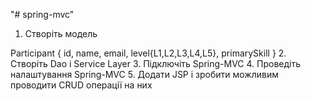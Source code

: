 "# spring-mvc" 
1. Створіть модель

Participant {
    id,
    name,
    email,
    level{L1,L2,L3,L4,L5},
    primarySkill
} 
2. Створіть Dao і Service Layer
3. Підключіть Spring-MVC
4. Проведіть налаштування Spring-MVC
5. Додати JSP і зробити можливим проводити CRUD операції на них 
